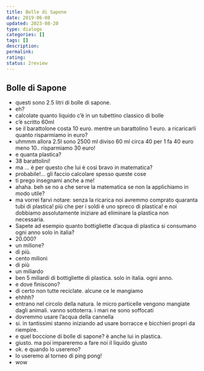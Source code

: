 ```yaml
---
title: Bolle di Sapone
date: 2019-06-08
updated: 2023-08-20
type: dialogo
categories: []
tags: []
description: 
permalink: 
rating: 
status: 2review
---
```

## Bolle di Sapone

- questi sono 2.5 litri di bolle di sapone.
- eh?
- calcolate quanto liquido c’è in un tubettino classico di bolle
- c’è scritto 60ml
- se il barattolone costa 10 euro. mentre un barattolino 1 euro. a ricaricarli quanto risparmiamo in euro?
- uhmmm allora 2.5l sono 2500 ml diviso 60 ml circa 40 per 1 fa 40 euro meno 10.. risparmiamo 30 euro!
- e quanta plastica?
- 38 barattolini!
- ma ... è per questo che lui è così bravo in matematica?
- probabile!... gli faccio calcolare spesso queste cose
- ti prego insegnami anche a me!
- ahaha. beh se no a che serve la matematica se non la applichiamo in modo utile?
- ma vorrei farvi notare: senza la ricarica noi avremmo comprato quaranta tubi di plastica! più che per i soldi è uno spreco di plastica! e noi dobbiamo assolutamente iniziare ad eliminare la plastica non necessaria.
- Sapete ad esempio quanto bottigliette d’acqua di plastica si consumano ogni anno solo in italia?
- 20.000?
- un milione?
- di più.
- cento milioni
- di più
- un miliardo
- ben 5 miliardi di bottigliette di plastica. solo in italia. ogni anno.
- e dove finiscono?
- di certo non tutte reciclate. alcune ce le mangiamo
- ehhhh?
- entrano nel circolo della natura. le micro particelle vengono mangiate dagli animali. vanno sottoterra. i mari ne sono soffocati
- dovremmo usare l’acqua della cannella
- si. in tantissimi stanno iniziando ad usare borracce e bicchieri propri da riempire.
- e quel boccione di bolle di sapone? è anche lui in plastica.
- giusto. ma poi impareremo a fare noi il liquido giusto
- ok. e quando lo useremo?
- lo useremo al torneo di ping pong!
- wow
